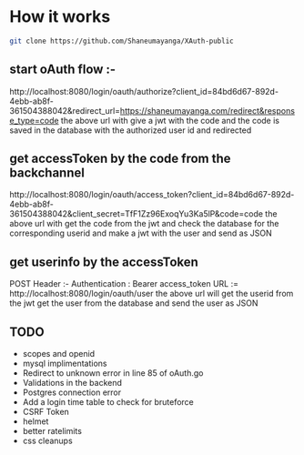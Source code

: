 # How it works

```bash
git clone https://github.com/Shaneumayanga/XAuth-public
```

## start oAuth flow :-
http://localhost:8080/login/oauth/authorize?client_id=84bd6d67-892d-4ebb-ab8f-361504388042&redirect_url=https://shaneumayanga.com/redirect&response_type=code
 the above url with give a jwt with the code and the code is saved in the database with the authorized user id and redirected
## get accessToken by the code from the backchannel
 http://localhost:8080/login/oauth/access_token?client_id=84bd6d67-892d-4ebb-ab8f-361504388042&client_secret=TfF1Zz96ExoqYu3Ka5lP&code=code
 the above url with get the code from the jwt and check the database for the corresponding userid and make a jwt with the user and send as JSON
## get userinfo by the accessToken
 POST
 Header :- Authentication : Bearer access_token
 URL := http://localhost:8080/login/oauth/user
 the above url will get the userid from the jwt get the user from the database and send the user as JSON


 ## TODO

- scopes and openid
- mysql implimentations
- Redirect to unknown error in line 85 of oAuth.go
- Validations in the backend
- Postgres connection error
- Add a login time table to check for bruteforce
- CSRF Token
- helmet
- better ratelimits
- css cleanups